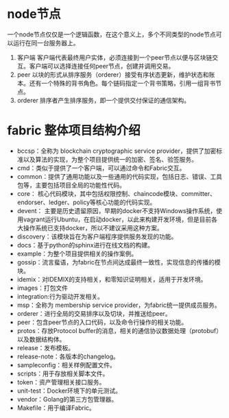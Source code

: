 # node节点
一个node节点仅仅是一个逻辑函数，在这个意义上，多个不同类型的node节点可以运行在同一台服务器上。
1. 客户端
客户端代表最终用户实体，必须连接到一个peer节点以便与区块链交互。客户端可以选择连接任何peer节点，创建并调用交易。
2. peer
以块的形式从排序服务（orderer）接受有序状态更新，维护状态和账本。还有一个特殊的背书角色。每个链码指定一个背书策略，引用一组背书节点。
3. orderer
排序者产生排序服务，即一个提供交付保证的通信架构。


# fabric 整体项目结构介绍

- bccsp：全称为 blockchain cryptographic service provider，提供了加密标准以及算法的实现，为整个项目提供统一的加密、签名、验签服务。
- cmd：类似于提供了一个客户端，可以通过命令和Fabric交互。
- common：提供了通用功能以及一些通用的代码实现，包括日志、错误、工具包等，主要包括项目全局的功能性代码。
- core： 核心代码模块，其中包括权限控制、chaincode模块、committer、endorser、ledger、policy等核心功能的代码实现。
- devent： 主要是历史遗留原因，早期的docker不支持Windows操作系统，使用vagrant运行Ubuntu，在启动docker，以此来构建开发环境，但是目前各大操作系统已支持docker，所以不建议采用这种方案。
- discovery：该模块旨在为客户端程序提供服务发现的功能。
- docs：基于python的sphinx进行在线文档的构建。
- example：为整个项目提供相关的操作案例。
- gossip：流言蜚语，为fabric在节点间达成最终一致性，实现信息的传播的模块。
- idemix：对IDEMIX的支持相关，和零知识证明相关，适用于开发环境。
- images：打包文件
- integration:行为驱动开发相关。
- msp：全称为 membership service provider，为fabric统一提供成员服务。
- orderer：进行全局的交易排序以及切块，并推送给peer。
- peer：包含peer节点的入口代码，以及命令行操作的相关功能。
- protos：存放Protocol buffer的消息，相关的通信协议数据处理（protobuf）以及数据结构体。
- release：发布模板。
- release-note：各版本的changelog。
- sampleconfig：相关样例配置文件。
- scripts：用于存放相关脚本文件。
- token：资产管理相关接口服务。
- unit-test：Docker环境下的单元测试。
- vendor：Golang的第三方包管理器。
- Makefile：用于编译Fabric。